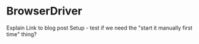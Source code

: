 # BrowserDriver

Explain
Link to blog post
Setup - test if we need the "start it manually first time" thing?